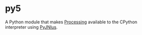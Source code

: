 py5
===

A Python module that makes [Processing](https://github.com/processing/processing) available to the CPython interpreter using [PyJNIus](https://github.com/kivy/pyjnius).

